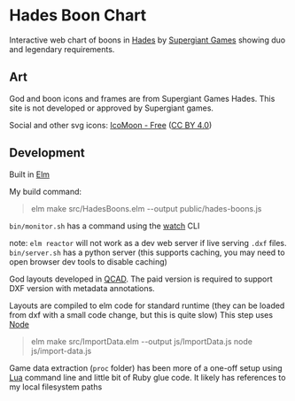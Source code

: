 # Hades Boon Chart

Interactive web chart of boons in [Hades](https://www.supergiantgames.com/games/hades") by [Supergiant Games](https://www.supergiantgames.com/) showing duo and legendary requirements.

## Art

God and boon icons and frames are from Supergiant Games Hades. This site is not developed or approved by Supergiant games.

Social and other svg icons: [IcoMoon - Free](https://icomoon.io/#icons-icomoon) ([CC BY 4.0](http://creativecommons.org/licenses/by/4.0/))

## Development

Built in [Elm](https://elm-lang.org/)

My build command:

> elm make src/HadesBoons.elm --output public/hades-boons.js

`bin/monitor.sh` has a command using the [watch](https://www.npmjs.com/package/watch) CLI

note: `elm reactor` will not work as a dev web server if live serving `.dxf` files. `bin/server.sh` has a python server (this supports caching, you may need to open browser dev tools to disable caching)

God layouts developed in [QCAD](https://qcad.org/en/). The paid version is required to support DXF version with metadata annotations.

Layouts are compiled to elm code for standard runtime (they can be loaded from dxf with a small code change, but this is quite slow) This step uses [Node](https://nodejs.org/en/)

> elm make src/ImportData.elm --output js/ImportData.js
> node js/import-data.js

Game data extraction (`proc` folder) has been more of a one-off setup using [Lua](https://www.lua.org/) command line and little bit of Ruby glue code. It likely has references to my local filesystem paths
